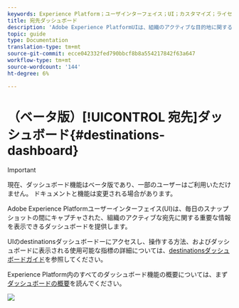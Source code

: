 ```yaml
---
keywords: Experience Platform；ユーザインターフェイス；UI；カスタマイズ；ライセンス使用ダッシュボード;ダッシュボード；ライセンス使用；エンタイトルメント；コンシューム
title: 宛先ダッシュボード
description: 'Adobe Experience PlatformUIは、組織のアクティブな目的地に関する重要な情報を表示できるダッシュボードを提供します。 '
topic: guide
type: Documentation
translation-type: tm+mt
source-git-commit: ecce042332fed790bbcf8b8a554217842f63a647
workflow-type: tm+mt
source-wordcount: '144'
ht-degree: 6%

---
```



# （ベータ版）[!UICONTROL 宛先]ダッシュボード{#destinations-dashboard}

>[!IMPORTANT]
>
>現在、ダッシュボード機能はベータ版であり、一部のユーザーはご利用いただけません。 ドキュメントと機能は変更される場合があります。

Adobe Experience Platformユーザーインターフェイス(UI)は、毎日のスナップショットの間にキャプチャされた、組織のアクティブな宛先に関する重要な情報を表示できるダッシュボードを提供します。

UIのdestinationsダッシュボードーにアクセスし、操作する方法、およびダッシュボードに表示される使用可能な指標の詳細については、[destinationsダッシュボードガイド](../dashboards/guides/destinations.md)を参照してください。

Experience Platform内のすべてのダッシュボード機能の概要については、まず[ダッシュボードの概要](../../dashboards/home.md)を読んでください。

![](images/destinations-dashboard/dashboard-overview.png)